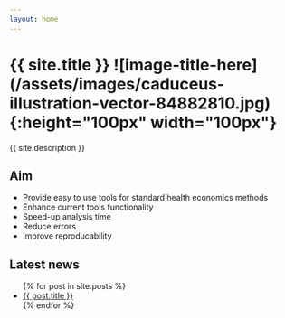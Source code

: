 ```yaml
---
layout: home
---
```


<div class="jumbotron">
  <h1 class="display-4">{{ site.title }} <span markdown="1">
                                         ![image-title-here](/assets/images/caduceus-illustration-vector-84882810.jpg){:height="100px" width="100px"}
                                         </span></h1>
  <p class="lead">{{ site.description }}</p>
</div>

## Aim

* Provide easy to use tools for standard health economics methods
* Enhance current tools functionality
* Speed-up analysis time
* Reduce errors
* Improve reproducability

<h2>Latest news</h2>
<ul>
  {% for post in site.posts %}
    <li>
      <a href="{{ post.url }}">{{ post.title }}</a>
    </li>
  {% endfor %}
</ul>
